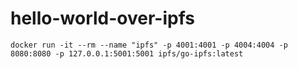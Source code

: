 # hello-world-over-ipfs

``` 
docker run -it --rm --name "ipfs" -p 4001:4001 -p 4004:4004 -p 8080:8080 -p 127.0.0.1:5001:5001 ipfs/go-ipfs:latest
```